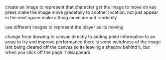 create an image to represent that character
get the image to move on key press
make the image move gracefully to another location, not just appear in the next space
make a thing move around randomly

use different images to represent the player as its moving

change from drawing to canvas directly to adding point information to an array to try and improve performance
there is some weirdness of the image isnt being cleared off the canvas so its leaving a shadow behind it, but when you click off the page it disappears